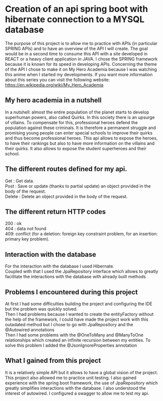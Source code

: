 # Creation of an api spring boot with hibernate connection to a MYSQL database
The purpose of this project is to allow me to practice with APIs (in particular SPRING APIs) and to have an overview of the API I will create.
The goal would be in a second time to consume this API with a site developed in REACT or a heavy client application in JAVA.
I chose the SPRING framework because it is known for its speed in developing APIs.
Concerning the theme of the API I chose to make it on My Hero Academia because I was watching this anime when I started my developments.
If you want more information about this series you can visit the following website: https://en.wikipedia.org/wiki/My_Hero_Academia
<br>
## My hero academia in a nutshell
In a nutshell: almost the entire population of the planet starts to develop superhuman powers, also called Quirks. In this society there is an upsurge of villains. To compensate for this, professional heroes defend the population against these criminals. It is therefore a permanent struggle and promising young people can enter special schools to improve their quirks and thus become professional heroes.
This api allows to expose the heroes, to have their rankings but also to have more information on the villains and their quirks. It also allows to expose the student superheroes and their school.

## The different routes defined for my api.
Get : Get data.<br>
Post : Save or update (thanks to partial update) an object provided in the body of the request.<br>
Delete : Delete an object provided in the body of the request.

## The different return HTTP codes
200 : ok<br>
404 : data not found<br>
409: conflict (for a deletion: foreign key constraint problem, for an insertion: primary key problem).

## Interaction with the database
For the interaction with the database I used Hibernate.
<br>
Coupled with that I used the JpaRepository interface which allows to greatly facilitate the interactions with the database with already built methods

## Problems I encountered during this project
At first I had some difficulties building the project and configuring the IDE but the problem was quickly solved.<br>
Then I had problems because I wanted to create the entityFactory without the help of the framework, I could have made the project work with this outadated method but I chose to go with JpaRepository and the @Autowired annotations<br>
Then I had some problems with the @OneToMany and @ManyToOne relationships which created an infinite recursion between my entities. To solve this problem I added the @JsonIgnoreProperties annotation


## What I gained from this project
It is a relatively simple API but it allows to have a global vision of the project. This project also allowed me to practice unit testing.
I also gained experience with the spring boot framework, the use of JpaRepository which greatly simplifies interactions with the database.
I also understood the interest of autowired. I configured a swagger to allow me to test my api.



